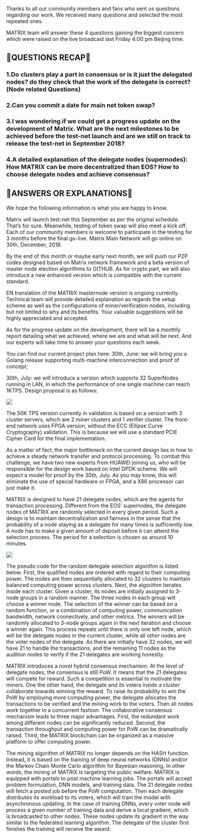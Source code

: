 Thanks to all our community members and fans who sent us questions regarding our work. We received many questions and selected the most repeated ones.

MATRIX team will answer these 4 questions gaining the biggest concern which were raised on the live broadcast last Friday 4:00 pm Beijing time.

## 🚀QUESTIONS RECAP🚀

### 1.Do clusters play a part in consensus or is it just the delegated nodes? do they check that the work of the delegate is correct?(Node related Questions) 

### 2.Can you commit a date for main net token swap?


### 3.I was wondering if we could get a progress update on the development of Matrix. What are the next milestones to be achieved before the test-net launch and are we still on track to release the test-net in September 2018?

### 4.A detailed explanation of the delegate nodes (supernodes): How MATRIX can be more decentralized than EOS? How to choose delegate nodes and achieve consensus?


## 🚀ANSWERS OR EXPLANATIONS🚀
We hope the following information is what you are happy to know.


Matrix will launch test-net this September as per the original schedule. That’s for sure.  Meanwhile, testing of token swap will also meet a kick off.  Each of our community members is welcome to participate in the testing for 3 months before the final go-live. Matrix Main Network will go online on 30th, December, 2018.

By the end of this month or maybe early next month, we will push our P2P codes designed based on Matrix network framework and a beta version of master node election algorithms to GITHUB. As for crypto part, we will also introduce a new enhanced version which is compatible with the current standard.


EN translation of the MATRIX masternode version is ongoing currently. Technical team will provide detailed explanation as regards the setup scheme as well as the configurations of miner/verification nodes, including but not limited to why and its benefits. Your valuable suggestions will be highly appreciated and accepted.


As for the progress update on the development, there will be a monthly report detailing what we achieved, where we are and what will be next. And our experts will take time to answer your questions each week.

You can find our current project plan here:
30th, June: we will bring you a Golang release supporting multi-machine interconnection and proof of concept;

30th, July: we will introduce a version which supports 32 SuperNodes running in LAN, in which the performance of one single machine can reach 1KTPS. Design proposal is as follows:

![](https://i.imgur.com/YUkXtwq.png)


The 50K TPS version currently in validation is based on a version with 3 cluster servers, which are 2 miner clusters and 1 verifier cluster. The front-end network uses FPGA version, without the ECC (Ellipse Curve Cryptography) validation. This is because we will use a standard PCIE Cipher Card for the final implementation.

As a matter of fact, the major bottleneck on the current design lies in how to achieve a steady network transfer and protocol processing. To combat this challenge, we have two new experts from HUAWEI joining us, who will be responsible for the design work based on Intel DPDK scheme. We will expect a model for proof  by the 30th, July. As you may know, this will eliminate the use of special hardware or FPGA, and a X86 processor can just make it.

MATRIX is designed to have 21 delegate nodes, which are the agents for transaction processing. Different from the EOS’ supernodes, the delegate nodes of MATRIX are randomly selected in every given period. Such a design is to maintain decentralization and fairness in the sense that the probability of a node staying as a delegate for many times is sufficiently low. A node has to make a given amount of deposit before it can attend the selection process. The period for a selection is chosen as around 10 minutes.

![](https://i.imgur.com/1S9Tk7h.png)

The pseudo code for the random delegate selection algorithm is listed below. First, the qualified nodes are ordered with regard to their computing power. The nodes are then sequentially allocated to 32 clusters to maintain balanced computing power across clusters. Next, the algorithm iterates inside each cluster. Given a cluster, its nodes are initially assigned to 3-node groups in a random manner. The three nodes in each group will choose a winner node. The selection of the winner can be based on a random function, or a combination of computing power, communication bandwidth, network connectively, and other metrics. The winners will be randomly allocated to 3-node groups again in the next iteration and choose a winner again. This process repeats until there is only one left node, which will be the delegate nodes in the current cluster, while all other nodes are the voter nodes of the delegate. As there are initially have 32 nodes, we will have 21 to handle the transactions, and the remaining 11 nodes as the audition nodes to verify if the 21 delegates are working honestly.

MATRIX introduces a novel hybrid consensus mechanism. At the level of delegate nodes, the consensus is still PoW. It means that the 21 delegates will compete for reward. Such a competition is essential to motivate the miners. One the other hand, the delegate and its voters inside a cluster collaborate towards winning the reward. To raise its probability to win the PoW by employing more computing power, the delegate allocates the transactions to be verified and the mining work to the voters. Then all nodes work together in a concurrent fashion. The collaborative consensus mechanism leads to three major advantages. First, the redundant work among different nodes can be significantly reduced. Second, the transaction throughput and computing power for PoW can be dramatically raised. Third, the MATRIX blockchain can be organized as a massive platform to offer computing power. 

The mining algorithm of MATRIX no longer depends on the HASH function. Instead, it is based on the training of deep neural networks (DNNs) and/or the Markov Chain Monte Carlo algorithm for Bayesian reasoning. In other words, the mining of MATRIX is targeting the public welfare. MATRIX is equipped with portals to post machine learning jobs. The portals will accept problem formulation, DNN models, and training data. The 21 delegate nodes will fetch a posted job before the PoW computation. Then each delegate distributes its workload to its voters, which will train the model with asynchronous updating. In the case of training DNNs, every voter node will process a given number of training data and derive a local gradient, which is broadcasted to other nodes. These nodes update its gradient in the way similar to the federated learning algorithm. The delegate of the cluster first finishes the training will receive the award. 